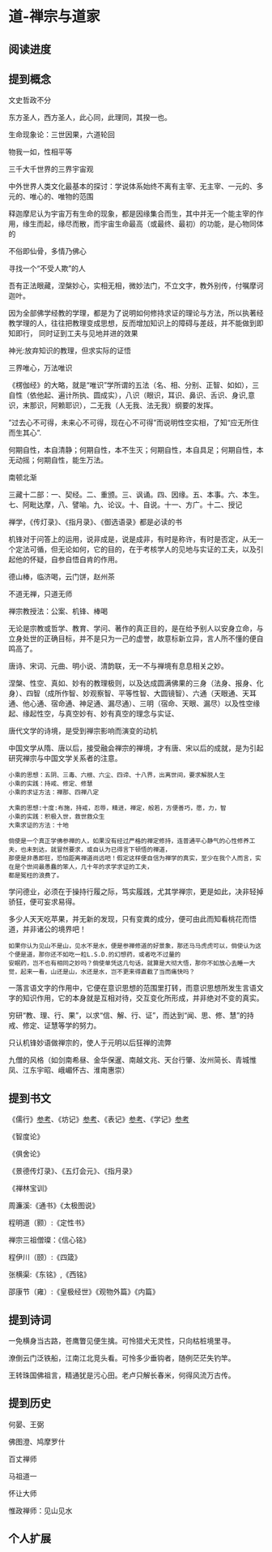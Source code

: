 # 道-禅宗与道家

## 阅读进度

## 提到概念

文史哲政不分

东方圣人，西方圣人，此心同，此理同，其揆一也。

生命现象论：三世因果，六道轮回

物我一如，性相平等

三千大千世界的三界宇宙观

中外世界人类文化最基本的探讨：学说体系始终不离有主宰、无主宰、一元的、多元的、唯心的、唯物的范围

释迦摩尼认为宇宙万有生命的现象，都是因缘集合而生，其中并无一个能主宰的作用，缘生而起，缘尽而散，而宇宙生命最高（或最终、最初）的功能，是心物同体的

不俗即仙骨，多情乃佛心

寻找一个“不受人欺”的人

吾有正法眼藏，涅槃妙心，实相无相，微妙法门，不立文字，教外别传，付嘱摩诃迦叶。

因为全部佛学经教的学理，都是为了说明如何修持求证的理论与方法，所以执著经教学理的人，往往把教理变成思想，反而增加知识上的障碍与差歧，并不能做到即知即行，
同时证到工夫与见地并进的效果

神光:放弃知识的教理，但求实际的证悟

三界唯心，万法唯识

《楞伽经》的大略，就是“唯识”学所谓的五法（名、相、分别、正智、如如），三自性（依他起、遍计所执、圆成实），八识（眼识，耳识、鼻识、舌识、身识,意识，末那识，阿赖耶识），二无我（人无我、法无我）纲要的发挥。

”过去心不可得，未来心不可得，现在心不可得”而说明性空实相，了知“应无所住而生其心”.

何期自性，本自清静；何期自性，本不生灭；何期自性，本自具足；何期自性，本无动摇；何期自性，能生万法。

南顿北渐

三藏十二部：一、契经。二、重颁。三、讽诵。四、因缘。五、本事。六、本生。七、阿毗达摩，八、譬喻。九、论议。十、自说。十一、方广。十二、授记

禅学，《传灯录》、《指月录》、《御选语录》都是必读的书

机锋对于问答上的运用，说非成是，说是成非，有时是称许，有时是否定，从无一个定法可循，但无论如何，它的目的，在于考核学人的见地与实证的工夫，以及引起他的怀疑，自参自悟自肯的作用。

德山棒，临济喝，云门饼，赵州茶

不道无禅，只道无师

禅宗教授法：公案、机锋、棒喝

无论是宗教或哲学、教育、学问、著作的真正目的，是在给予别人以安身立命，与立身处世的正确目标，并不是只为一己的虚誉，故意标新立异，言人所不懂的便自鸣高了。

唐诗、宋词、元曲、明小说、清韵联，无一不与禅境有息息相关之妙。

涅槃、性空、真如、妙有的教理极则，以及达成圆满佛果的三身（法身、报身、化身）、四智（成所作智、妙观察智、平等性智、大圆镜智）、六通（天眼通、天耳通、他心通、宿命通、神足通、漏尽通）、三明（宿命、天眼、漏尽）以及性空缘起、缘起性空，与真空妙有、妙有真空的理念与实证、

唐代文学的诗境，是受到禅宗影响而演变的动机

中国文学从隋、唐以后，接受融会禅宗的禅境，才有唐、宋以后的成就，是为引起研究禅宗与中国文学关系者的注意。




```text
小乘的思想：五阴、三毒、六根、六尘、四谛、十八界，出离世间，要求解脱人生
小乘的实践：持戒、修定、修慧
小乘的求证方法：禅那、四禅八定

大乘的思想:十度:布施，持戒，忍辱，精进，禅定，般若，方便善巧，愿，力，智
小乘的实践：积极入世，救世救众生
大乘求证的方法：十地
```


```text
倘使是一个真正学佛参禅的人，如果没有经过严格的禅定修持，连普通平心静气的心性修养工夫，也未到达，就冒然要求，或自认为已得言下顿悟的禅道，
那便是非愚即狂，恐怕距离禅道尚远吧！假定这样便自信为禅学的真实，至少在我个人而言，实在是个世间最愚蠢的笨人，几十年的求学求证的工夫，
都是冤枉的浪费了。
```

学问德业，必须在于操持行履之际，笃实履践，尤其学禅宗，更是如此，决非轻掉骄狂，便可妄求易得。

多少人天天吃苹果，并无新的发现，只有变粪的成分，便可由此而知看桃花而悟道，并非诸公的境界吧！


```text
如果你认为见山不是山，见水不是水，便是参禅修道的好景象，那还马马虎虎可以，倘使认为这个便是道，那你还不如吃一粒L.S.D.的幻想药，或者吃不过量的
安眠药，岂不也有相同之妙吗？倘使单凭这几句话，就算是大彻大悟，那你不如放心去睡一大觉，起来一看，山还是山，水还是水，岂不更来得直截了当而痛快吗？
```

一落言语文字的作用中，它便在意识思想的范围里打转，而意识思想所发生言语文字的知识作用，它的本身就是互相对待，交互变化所形成，并非绝对不变的真实。

穷研“教、理、行、果”，以求“信、解、行、证”，而达到“闻、思、修、慧”的持戒、修定、证慧等学的努力。

只认机锋妙语做禅宗的，使人于元明以后狂禅的流弊

九僧的风格（如剑南希昼、金华保暹、南越文兆、天台行肇、汝州简长、青城惟凤、江东宇昭、峨嵋怀古、淮南惠崇）





## 提到书文

《儒行》[参考](https://ctext.org/liji/ru-xing/zhs)、《坊记》[参考](https://ctext.org/liji/fang-ji/zh)、《表记》[参考](https://ctext.org/liji/biao-ji/zh)、《学记》[参考](https://ctext.org/liji/xue-ji/zhs)

《智度论》

《俱舍论》

《景德传灯录》、《五灯会元》、《指月录》

《禅林宝训》

周濂溪:《通书》《太极图说》

程明道（颢）:《定性书》

禅宗三祖僧璨：《信心铭》

程伊川（颐）:《四箴》

张横渠:《东铭》,《西铭》

邵康节（雍）:《皇极经世》《观物外篇》《内篇》







## 提到诗词

一免横身当古路，苍鹰瞥见便生擒。可怜猎犬无灵性，只向枯桩境里寻。

潦倒云门泛铁船，江南江北竞头看。可怜多少垂钩者，随例茫茫失钓竿。

王转珠国佛祖言，精通犹是污心田。老卢只解长春米，何得风流万古传。



## 提到历史

何晏、王弼

佛图澄、鸠摩罗什

百丈禅师

马祖道一

怀让大师

惟政禅师：见山见水







## 个人扩展
